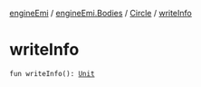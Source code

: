[engineEmi](../../index.md) / [engineEmi.Bodies](../index.md) / [Circle](index.md) / [writeInfo](./write-info.md)

# writeInfo

`fun writeInfo(): `[`Unit`](https://kotlinlang.org/api/latest/jvm/stdlib/kotlin/-unit/index.html)